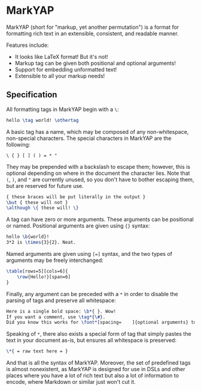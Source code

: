 # MarkYAP

MarkYAP (short for "markup, yet another permutation") is a format for formatting rich text in an extensible, consistent, and readable manner.

Features include:

* It looks like LaTeX format! But it's not!
* Markup tag can be given both positional and optional arguments!
* Support for embedding unformatted text!
* Extensible to all your markup needs!

## Specification

All formatting tags in MarkYAP begin with a `\`:

```latex
hello \tag world! \othertag
```

A basic tag has a name, which may be composed of any non-whitespace, non-special characters. The special characters in MarkYAP are the following:

```
\ { } [ ] ( ) = * "
```

They may be prepended with a backslash to escape them; however, this is optional depending on where in the document the character lies. Note that `(`, `)`, and `"` are currently unused, so you don't have to bother escaping them, but are reserved for future use.

```latex
{ these braces will be put literally in the output }
\but { these will not }
\although \{ these will! \}
```

A tag can have zero or more arguments. These arguments can be positional or named. Positional arguments are given using `{}` syntax:

```latex
hello \b{world}!
3*2 is \times{3}{2}. Neat.
```

Named arguments are given using `[=]` syntax, and the two types of arguments may be freely interchanged:

```latex
\table[rows=5][cols=6]{
    \row{Hello!}[span=6]
}
```

Finally, any argument can be preceded with a `*` in order to disable the parsing of tags and preserve all whitespace:

```latex
Here is a single bold space: \b*{ }. Wow!
If you want a comment, use \tag*{\#}.
Did you know this works for \font*[spacing=    ]{optional arguments} too?
```

Speaking of `*`, there also exists a special form of tag that simply pastes the text in your document as-is, but ensures all whitespace is preserved:

```latex
\*{ = raw text here = }
```

And that is all the syntax of MarkYAP. Moreover, the set of predefined tags is almost nonexistent, as MarkYAP is designed for use in DSLs and other places where you have a lot of rich text but also a lot of information to encode, where Markdown or similar just won't cut it.
